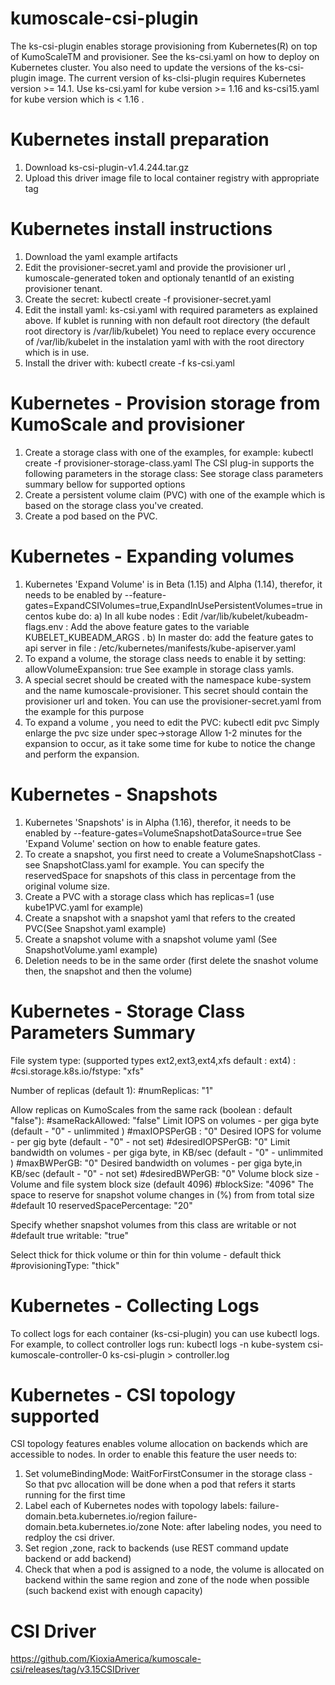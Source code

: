 # kumoscale-csi-plugin

The ks-csi-plugin enables storage provisioning from Kubernetes(R) on top of KumoScaleTM and provisioner.
See the ks-csi.yaml on how to deploy on Kubernetes cluster.
You also need to update the versions of the ks-csi-plugin image.
The current version of ks-clsi-plugin requires Kubernetes version >= 14.1.
Use ks-csi.yaml for kube version >= 1.16 and ks-csi15.yaml for kube version which is < 1.16 .

# Kubernetes install preparation

1) Download ks-csi-plugin-v1.4.244.tar.gz
2) Upload this driver image file to local container registry with appropriate tag

# Kubernetes install instructions

1) Download the yaml example artifacts
2) Edit the provisioner-secret.yaml and provide the provisioner url , kumoscale-generated token and optionaly tenantId of an existing provisioner tenant.
3) Create the secret:
    kubectl create -f provisioner-secret.yaml
4) Edit the install yaml: ks-csi.yaml with required parameters as explained above.
  If kublet is running with non default root directory (the default root directory is /var/lib/kubelet)
  You need to replace every occurence of /var/lib/kubelet in the instalation yaml with with the root directory which is in use.
5) Install the driver with:
    kubectl create -f ks-csi.yaml

# Kubernetes - Provision storage from KumoScale and provisioner

1) Create a storage class with one of the examples, for example:
    kubectl create -f provisioner-storage-class.yaml
    The CSI plug-in supports the following parameters in the storage class:
    See storage class parameters summary bellow for supported options
2) Create a  persistent volume claim (PVC) with one of the example which is based on the storage class you've created.
3) Create a pod based on the PVC.

# Kubernetes - Expanding volumes

1) Kubernetes 'Expand Volume' is in Beta (1.15) and Alpha (1.14), therefor, it needs to be enabled by
  --feature-gates=ExpandCSIVolumes=true,ExpandInUsePersistentVolumes=true 
  in centos kube  do:
    a) In all kube nodes : Edit /var/lib/kubelet/kubeadm-flags.env :
    Add the above feature gates to the variable KUBELET_KUBEADM_ARGS .
    b) In master do:
    add the feature gates to api server in file : /etc/kubernetes/manifests/kube-apiserver.yaml
2) To expand a volume, the storage class needs to enable it by setting:
  allowVolumeExpansion: true 
  See example in storage class yamls.
3) A special secret should be created with the namespace kube-system and the name kumoscale-provisioner.
  This secret should contain the provisioner url and token.
  You can use the provisioner-secret.yaml from the example for this purpose
4) To expand a volume , you need to edit the PVC:
  kubectl edit pvc <pvc name>
  Simply enlarge the pvc size under spec->storage
  Allow 1-2 minutes for the expansion to occur, as it take some time for kube to notice the change and
  perform the expansion.

# Kubernetes - Snapshots

1) Kubernetes 'Snapshots' is in Alpha (1.16), therefor, it needs to be enabled by
  --feature-gates=VolumeSnapshotDataSource=true
  See 'Expand Volume' section on how to enable feature gates.
2) To create a snapshot, you first need to create a VolumeSnapshotClass - see SnapshotClass.yaml for example.
  You can specify the reservedSpace for snapshots of this class in percentage from the original volume size.
3) Create a PVC with a storage class which has replicas=1 (use kube1PVC.yaml for example)
4) Create a snapshot with a snapshot yaml that refers to the created PVC(See Snapshot.yaml example)
5) Create a snapshot volume with a snapshot volume yaml (See SnapshotVolume.yaml example)
6) Deletion needs to be in the same order (first delete the snashot volume then, the snapshot and then the volume)

# Kubernetes - Storage Class Parameters Summary

  File system type: (supported types ext2,ext3,ext4,xfs default : ext4) :
  #csi.storage.k8s.io/fstype: "xfs"
  
  Number of replicas (default 1):
  #numReplicas: "1"
  
  Allow replicas on KumoScales from the same rack (boolean : default "false"):
  #sameRackAllowed: "false"
  Limit IOPS on volumes - per giga byte (default - "0" - unlimmited )
  #maxIOPSPerGB : "0"
  Desired IOPS for volume - per gig byte (default - "0" - not set)
  #desiredIOPSPerGB: "0"
  Limit bandwidth on volumes - per giga byte, in KB/sec (default - "0" - unlimmited )
  #maxBWPerGB: "0"
  Desired bandwidth on volumes - per giga byte,in KB/sec (default - "0" - not set)
  #desiredBWPerGB: "0"
  Volume block size - Volume and file system block size (default 4096)
  #blockSize: "4096"
  The space to reserve for snapshot volume changes in (%) from from total size
  #default 10
  reservedSpacePercentage: "20"   
  
  Specify whether snapshot volumes from this class are writable or not
  #default true
  writable: "true"
  
  Select thick for thick volume or thin for thin volume - default thick
  #provisioningType: "thick"

# Kubernetes - Collecting Logs

  To collect logs for each container (ks-csi-plugin) you can use kubectl logs.
  For example, to collect controller logs run:
        kubectl logs -n kube-system csi-kumoscale-controller-0 ks-csi-plugin > controller.log

# Kubernetes - CSI topology supported

CSI topology features enables volume allocation on backends which are accessible to nodes.
In order to enable this feature the user needs to:
1) Set volumeBindingMode: WaitForFirstConsumer in the storage class -
So that pvc allocation will be done when a pod that refers it starts running for the first time
2) Label each of Kubernetes nodes with topology labels:
    failure-domain.beta.kubernetes.io/region
    failure-domain.beta.kubernetes.io/zone
  Note: after labeling nodes, you need to redploy the csi driver.
3) Set  region ,zone, rack to backends (use REST command update backend or add backend)
4) Check that when a pod is assigned to a node, the volume is allocated on backend within the same region and zone of the
node when possible (such backend exist with enough capacity)

# CSI Driver

https://github.com/KioxiaAmerica/kumoscale-csi/releases/tag/v3.15CSIDriver
